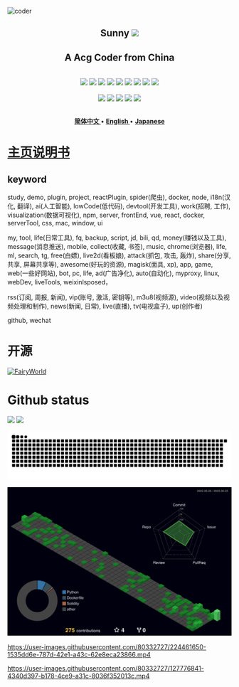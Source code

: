 ![coder](https://github.com/FairyWorld/FairyWorld/assets/32956212/87b31f3a-150e-43b6-8821-3dd629b05136)

<p align="center">
  <h2 height="200px" align="center">Sunny <img src="https://cdn.jsdelivr.net/gh/MaleWeb/picture/images/techblog/hi.gif" width="25"></h2>
  <h2 align="center">A Acg Coder from China</h3>
</p>

<br />

<div align="center">
  <img src="https://img.shields.io/badge/-JavaScript-f1e05a?style=flat&logo=javascript&logoColor=white">
  <img src="https://img.shields.io/badge/-TypeScript-3178c6?style=flat&logo=typescript&logoColor=white">
  <img src="https://img.shields.io/badge/-Python-3572a5?style=flat&logo=python&logoColor=white">
  <img src="https://img.shields.io/badge/-Vue-41b883?style=flat&logo=vue.js&logoColor=white">
  <img src="https://img.shields.io/badge/-React-087ea4?style=flat&logo=react&logoColor=white">
  <img src="https://img.shields.io/badge/-Node.js-026e00?style=flat&logo=Node.js&logoColor=white">
  <img src="https://img.shields.io/badge/-Express-%33A2?style=flat&logo=Express&logoColor=white">
  <img src="https://img.shields.io/badge/-Koa-33333D?style=flat&logo=koa&logoColor=white">
  <img src="https://img.shields.io/badge/-Nest-e4244c?style=flat&logo=nest&logoColor=white">
</div>

<br />

<div align="center">
  <img src="https://img.shields.io/badge/-Git-ee462c?style=flat&logo=git&logoColor=white">
  <img src="https://img.shields.io/badge/-Nginx-408e43?style=flat&logo=nginx&logoColor=white">
  <img src="https://img.shields.io/badge/-Docker-218bea?style=flat&logo=docker&logoColor=white">
  <img src="https://img.shields.io/badge/-Github-black?style=flat&logo=github">
  <img src="https://img.shields.io/badge/-ESLint-%234B32C3?style=flat-square&logo=eslint">
</div>

<br />

<p align="center">
    <a href="https://github.com/fairyworld/fairyworld/blob/main/README.md"><b> 简体中文 </b></a> •
    <a href="https://github.com/fairyworld/fairyworld/blob/main/docs/en/README.md"><b> English </b></a> •
    <a href="https://github.com/fairyworld/fairyworld/blob/main/docs/ja/README.md"><b> Japanese </b></a>
</p>

# <a href="https://github.com/FairyWorld/FairyWorld">主页说明书</a>

## keyword

<p>
study, demo, plugin, project, reactPlugin, spider(爬虫), docker, node, i18n(汉化, 翻译), ai(人工智能), lowCode(低代码), devtool(开发工具), work(招聘, 工作), visualization(数据可视化), npm, server, frontEnd, vue, react, docker, serverTool, css, mac, window, ui
</p>

<p>
my, tool, life(日常工具), fq, backup, script, jd, bili, qd, money(赚钱以及工具), message(消息推送), mobile, collect(收藏, 书签), music, chrome(浏览器), life, ml, search, tg, free(白嫖), live2d(看板娘), attack(抓包, 攻击, 轰炸), share(分享, 共享, 屏幕共享等), awesome(好玩的资源), magisk(面具, xp), app, game, web(一些好网站), bot, pc, life, ad(广告净化), auto(自动化), myproxy, linux, webDev, liveTools, weixinlsposed， 
</p>

<p>
rss(订阅, 周报, 新闻), vip(账号, 激活, 密钥等), m3u8(视频源), video(视频以及视频处理和制作), news(新闻, 日常), live(直播), tv(电视盒子), up(创作者)
</p>

<p>
github, wechat
</p>

# 开源

<p align="left">
  <a href="https://github.com/FairyWorld/FairyWorld"><img src="https://github-profile-trophy.vercel.app/?username=FairyWorld" alt="FairyWorld" /></a>
</p>

# Github status

<img align="" height="137px" src="https://github-readme-stats.vercel.app/api?username=FairyWorld&hide_title=true&hide_border=true&show_icons=true&include_all_commits=true&line_height=21&bg_color=0,EC6C6C,FFD479,FFFC79,73FA79&theme=graywhite" />

<img align="" height="137px" src="https://github-readme-stats.vercel.app/api/top-langs/?username=FairyWorld&hide_title=true&hide_border=true&layout=compact&bg_color=0,73FA79,73FDFF,D783FF&theme=graywhite&locale=cn" />

![contrib](https://raw.githubusercontent.com/FairyWorld/FairyWorld/snk-animation/github-contribution-grid-snake.svg)

![contrib-3d](https://raw.githubusercontent.com/FairyWorld/FairyWorld/3d-contrib/profile-3d-contrib/profile-night-green.svg)

https://user-images.githubusercontent.com/80332727/224461650-1535dd6e-787d-42e1-a43c-62e8eca23866.mp4

https://user-images.githubusercontent.com/80332727/127776841-4340d397-b178-4ce9-a31c-8036f352013c.mp4



